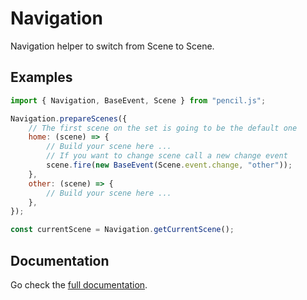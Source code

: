 # Navigation

Navigation helper to switch from Scene to Scene.


## Examples

```js
import { Navigation, BaseEvent, Scene } from "pencil.js";

Navigation.prepareScenes({
    // The first scene on the set is going to be the default one
    home: (scene) => {
        // Build your scene here ...
        // If you want to change scene call a new change event
        scene.fire(new BaseEvent(Scene.event.change, "other"));
    },
    other: (scene) => {
        // Build your scene here ...
    },
});

const currentScene = Navigation.getCurrentScene();
```

## Documentation

Go check the [full documentation](documentation.md).
